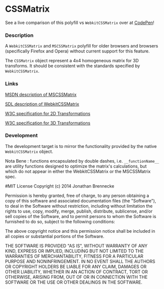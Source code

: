 CSSMatrix
=========

See a live comparison of this polyfill vs <code>WebkitCSSMatrix</code> over at <a href="http://cdpn.io/mvqab">CodePen</a>!

### Description
A <code>WebkitCSSMatrix</code> and <code>MSCSSMatrix</code> polyfill for older browsers and browsers (specifically Firefox and Opera) without current support for this feature.

The <code>CSSMatrix</code> object represent a 4x4 homogeneous matrix for 3D transforms. It should be consistent with the standards specified by <code>WebkitCSSMatrix</code>.


### Links

<a href="http://msdn.microsoft.com/en-us/library/windows/apps/hh453593.aspx">MSDN description of MSCSSMatrix</a>

<a href="https://developer.apple.com/library/safari/documentation/AudioVideo/Reference/WebKitCSSMatrixClassReference/WebKitCSSMatrix/WebKitCSSMatrix.html">SDL description of WebkitCSSMatrix</a> 

<a href="http://www.w3.org/TR/css3-transforms/#cssmatrix-interface">W3C specification for 2D Transformations</a>

<a href="http://www.w3.org/TR/css3-3d-transforms/#cssmatrix-interface">W3C specification for 3D Transformations</a>

### Development 

The development target is to mirror the functionality provided by the native <code>WebkitCSSMatrix</code> object. 

Nota Bene : functions encapsulated by double dashes, i.e. <code>\_\_functionName\_\_</code> are utility functions designed to optimize the matrix's calculations, but which do not appear in either the WebkitCSSMatrix or the MSCSSMatrix spec.

#MIT License
Copyright (c) 2014 Jonathan Brennecke

Permission is hereby granted, free of charge, to any person obtaining a copy of this software and associated documentation files (the "Software"), to deal in the Software without restriction, including without limitation the rights to use, copy, modify, merge, publish, distribute, sublicense, and/or sell copies of the Software, and to permit persons to whom the Software is furnished to do so, subject to the following conditions:

The above copyright notice and this permission notice shall be included in all copies or substantial portions of the Software.

THE SOFTWARE IS PROVIDED "AS IS", WITHOUT WARRANTY OF ANY KIND, EXPRESS OR IMPLIED, INCLUDING BUT NOT LIMITED TO THE WARRANTIES OF MERCHANTABILITY, FITNESS FOR A PARTICULAR PURPOSE AND NONINFRINGEMENT. IN NO EVENT SHALL THE AUTHORS OR COPYRIGHT HOLDERS BE LIABLE FOR ANY CLAIM, DAMAGES OR OTHER LIABILITY, WHETHER IN AN ACTION OF CONTRACT, TORT OR OTHERWISE, ARISING FROM, OUT OF OR IN CONNECTION WITH THE SOFTWARE OR THE USE OR OTHER DEALINGS IN THE SOFTWARE.
